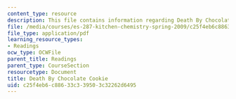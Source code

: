 ```yaml
---
content_type: resource
description: This file contains information regarding Death By Chocolate Cookie
file: /media/courses/es-287-kitchen-chemistry-spring-2009/c25f4eb6c88633c339503c32262d6495_MITES_287S09_read03.pdf
file_type: application/pdf
learning_resource_types:
- Readings
ocw_type: OCWFile
parent_title: Readings
parent_type: CourseSection
resourcetype: Document
title: Death By Chocolate Cookie
uid: c25f4eb6-c886-33c3-3950-3c32262d6495
---
```


